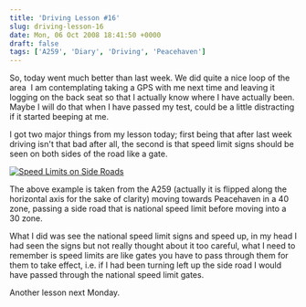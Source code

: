 ```yaml
---
title: 'Driving Lesson #16'
slug: driving-lesson-16
date: Mon, 06 Oct 2008 18:41:50 +0000
draft: false
tags: ['A259', 'Diary', 'Driving', 'Peacehaven']
---
```


So, today went much better than last week. We did quite a nice loop of the area  I am contemplating taking a GPS with me next time and leaving it logging on the back seat so that I actually know where I have actually been. Maybe I will do that when I have passed my test, could be a little distracting if it started beeping at me.

I got two major things from my lesson today; first being that after last week driving isn't that bad after all, the second is that speed limit signs should be seen on both sides of the road like a gate.

[![](/uploads/2008/10/speedlimitsonsideroads-300x161.png "Speed Limits on Side Roads")](/uploads/2008/10/speedlimitsonsideroads.png)

The above example is taken from the A259 (actually it is flipped along the horizontal axis for the sake of clarity) moving towards Peacehaven in a 40 zone, passing a side road that is national speed limit before moving into a 30 zone.

What I did was see the national speed limit signs and speed up, in my head I had seen the signs but not really thought about it too careful, what I need to remember is speed limits are like gates you have to pass through them for them to take effect, i.e. if I had been turning left up the side road I would have passed through the national speed limit gates.

Another lesson next Monday.